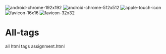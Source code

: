 ![android-chrome-192x192](https://user-images.githubusercontent.com/95545303/227614874-dfc0343a-6d60-422a-9c8e-0740c748f020.png)
![android-chrome-512x512](https://user-images.githubusercontent.com/95545303/227614888-0c29db32-7732-4cb4-8494-28b660e45f00.png)
![apple-touch-icon](https://user-images.githubusercontent.com/95545303/227614894-c55d08b1-1546-4a9c-8f46-7d7cd79855d7.png)
![favicon-16x16](https://user-images.githubusercontent.com/95545303/227614897-9c064958-a97f-4a62-8442-14b2f3556670.png)
![favicon-32x32](https://user-images.githubusercontent.com/95545303/227614899-090cf01d-8391-412c-bf80-7bc027f07dc2.png)
# All-tags
all html tags
assignment.html
